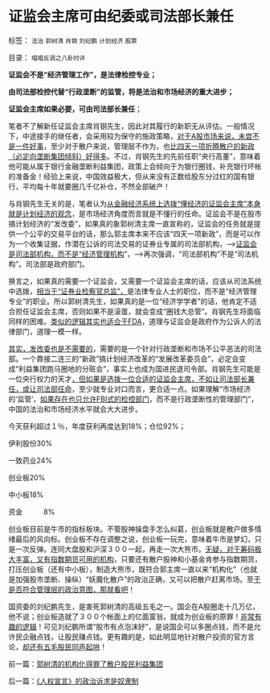 # 证监会主席可由纪委或司法部长兼任

标签： `法治` `郭树清` `肖钢` `刘纪鹏` `计划经济` `股票` 

目录： `唱唱反调之八卦时评`

**证监会不是“经济管理工作”，是法律检控专业；**

**由司法部检控代替“行政垄断”的监管，将是法治和市场经济的重大进步；**

**证监会主席如果必要，可由司法部长兼任**；

笔者不了解新任证监会主席肖钢先生，因此对其履行的新职无从评估。一般情况下，中途接手的继任者，会采用较为保守的施政策略，[对于A股市场来说，未尝不是一件好事](../../../2012/11/28/只有政治权力才有可能被滥用，“管理层”难逃罪责！.md)，至少对于散户来说，管理层不作为，也[比四天一项折腾散户的新政（必定向垄断集团倾斜）好得多](../../../2012/11/27/指数期货证伪了对散户的妖魔化之“散户市”.md)。不过，肖钢先生的先前任职“央行高董”，意味着他可能从属于银行金融垄断利益集团，政策上会倾向于为银行圈钱，补充银行坏帐的准备金！经验上来说，中国效益极大，但从来没有正数给股东分过红的国有银行，平均每十年就要圈几千亿补仓，不然全部破产！

与肖钢先生无关的是，笔者认为[从金融经济系统上选拨“懂经济的证监会主席”本身就是计划经济的观念](../../../2012/2/15/证监会只需做好三年小事，谈忽悠创新“重监管，轻审批”.md)，是市场经济角度而言就是不懂行的任命。证监会不是在股市搞计划经济的“发改委”，如果真的象郭树清主席一直宣称的，证监会的任务就是提供一个公平的交易平台的话，那么郭主席本来不应该“四天一项新政”，而是可以作为一个收集证据，作潜在公诉的司法交易的证券业专属的司法部机构，——>[证监会是司法部机构，而不是“经济管理机构](../../../2011/12/1/小政府＝消费者依法诉讼取代“监管”.md)”，——>再次强调，“司法部机构”不是“司法机构”。司法部是政府部门。

换言之，如果真的需要一个证监会，又需要一个证监会主席的话，应该从司法系统中选拨，[相当于“证券业检察官总监”，](../../../2012/11/24/把生机勃勃的中国经济，A股打压成大熊市，不容易！.md)是法律专业人士的职位，而不是“经济管理专业”的职业。所以郭树清先生，如果真的是一位“经济学学者”的话，他肯定不适合担任证监会主席，否则如果不是滚蛋，就会变成“圈钱大总管”。肖钢先生将面临同样的困难。[类似的逻辑其实也适合于FDA](../../../2011/6/10/FDA监管越多越没有公益.md)，道理与证监会是政府作为公诉人的法律部门，道理一模一样。

[其实，发改委也是不需要的](../../../2010/12/1/发改委知错能改,抓流通降物价将劳而有过.md)，需要的是一个针对行政垄断和市场不公平恶法的司法部。一个靠接二连三的“新政”搞计划经济改革的“发展改革委员会”，必定会变成“利益集团跑马圈地的分赃会”，事实上也成为国进民退司令部。肖钢先生可能是一位央行权力的天才[，但如果是选拨一位合适的证监会主席，不如让司法部长兼任，或让司法部任命](../../../2011/11/29/证监会应放弃监管，开设司法仲裁渠道.md)，至少就专业对口而言，更合适一点。如果理解“市场经济的‘监管’，[如果存在也只允许FBI式的检控部门](../../../2011/11/30/监管就不是法治，被监管就不是市场，和国际板.md)，而不是行政垄断性的管理部门”，中国的法治和市场经济水平就会大大进步。

今天获利超过１％，年度获利再度达到18%；仓位92%；

伊利股份30%

一致药业24%

创业板20%

中小板18%

资金　　　8%

创业板目前是牛市的指标板块。不管股神操盘手怎么纠葛，创业板就是散户做多情绪最后的风向标。创业板不存在调整之说，创业板一玩完，意味着牛市是梦幻，只是一次反弹。连同大盘股和沪深３００一起，再走一次大熊市。[无疑，对于筹码极大丰富，又有指数期货可用的机构](../../../2012/11/27/指数期货证伪了对散户的妖魔化之“散户市”.md)，只要还有散户股神和小基金肯参与指数期货，打压创业板（还有中小板），制造大熊市，既符合郭主席一直以来“机构化”（也就是加强股市垄断、操纵）“妖魔化散户”的政治正确，又可以把散户赶离市场。至[于是否符合管理层的政治意图，那就看吧](../../../2012/1/5/证监会政策过度令A股熊遍全球.md)！

国资委的刘纪鹏先生，是害死郭树清的高级五毛之一。国企在A股圈走十几万亿，他不说；创业板造就了３００个帐面上的亿面富翁，就成为创业板的原罪！[非常有趣的逻辑](../../../2011/5/20/股神专家们骂市场需要点逻辑.md)！可见刘纪鹏所谓“股市有点泡沫好”，是说国企可以多圈点钱，而不是允许民企融点钱，让股民赚点钱。更有趣的是，如此明显地针对散户投资的官方言论，[却还有五毛股民同声起哄](../../../2010/7/1/股评家骂散户，骂市场经济，骂创业板，骂买卖自愿.md)！

前一篇：[郭树清的机构化得罪了散户股民利益集团](../../../2013/3/18/郭树清的机构化得罪了散户股民利益集团.md)

后一篇：[《人权宣言》的政治诉求是奴隶制](../../../2013/3/19/《人权宣言》的政治诉求是奴隶制.md)